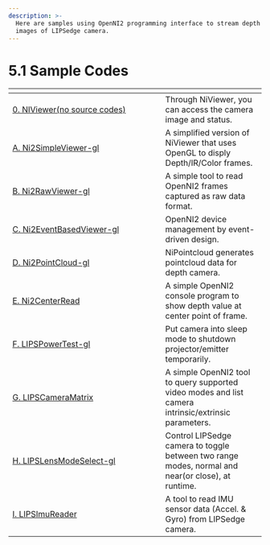 ```yaml
---
description: >-
  Here are samples using OpenNI2 programming interface to stream depth and color
  images of LIPSedge camera.
---
```


# 5.1 Sample Codes

<table data-header-hidden><thead><tr><th width="288.3624454148472"></th><th></th></tr></thead><tbody><tr><td><a href="broken-reference">0. NIViewer(no source codes)</a></td><td>Through NiViewer, you can access the camera image and status.</td></tr><tr><td><a href="a.-ni2simpleviewer-gl.md">A. Ni2SimpleViewer-gl</a></td><td>A simplified version of NiViewer that uses OpenGL to disply Depth/IR/Color frames.</td></tr><tr><td><a href="b.-ni2rawviewer-gl.md">B. Ni2RawViewer-gl</a></td><td>A simple tool to read OpenNI2 frames captured as raw data format.</td></tr><tr><td><a href="c.-ni2eventbasedviewer-gl.md">C. Ni2EventBasedViewer-gl</a></td><td>OpenNI2 device management by event-driven design.</td></tr><tr><td><a href="d.-ni2pointcloud-gl.md">D. Ni2PointCloud-gl</a></td><td>NiPointcloud generates pointcloud data for depth camera.</td></tr><tr><td><a href="e.-ni2centerread.md">E. Ni2CenterRead</a></td><td>A simple OpenNI2 console program to show depth value at center point of frame.</td></tr><tr><td><a href="f.-lipspowertest-gl.md">F. LIPSPowerTest-gl</a></td><td>Put camera into sleep mode to shutdown projector/emitter temporarily.</td></tr><tr><td><a href="g.-lipscameramatrix.md">G. LIPSCameraMatrix</a></td><td>A simple OpenNI2 tool to query supported video modes and list camera intrinsic/extrinsic parameters.</td></tr><tr><td><a href="h.-lipslensmodeselect-gl.md">H. LIPSLensModeSelect-gl</a></td><td>Control LIPSedge camera to toggle between two range modes, normal and near(or close), at runtime.</td></tr><tr><td><a href="i.-lipsimureader.md">I. LIPSImuReader</a></td><td>A tool to read IMU sensor data (Accel. &#x26; Gyro) from LIPSedge camera.</td></tr></tbody></table>
